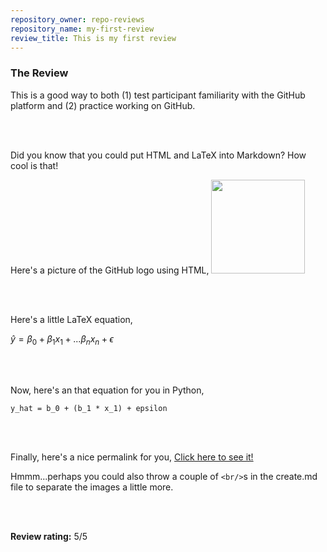 ```yaml
---
repository_owner: repo-reviews
repository_name: my-first-review
review_title: This is my first review
---
```


### The Review

This is a good way to both (1) test participant familiarity with the GitHub platform and (2) practice working on GitHub. 


<br/><br/>

Did you know that you could put HTML and LaTeX into Markdown? How cool is that!

Here's a picture of the GitHub logo using HTML,
<img height="150" src="https://github.githubassets.com/images/modules/logos_page/GitHub-Mark.png" />

<br/><br/>

Here's a little LaTeX equation,

$\hat{y} = \beta_0 + \beta_1 x_1 + ... \beta_n x_n + \epsilon$

<br/><br/>

Now, here's an that equation for you in Python,
```
y_hat = b_0 + (b_1 * x_1) + epsilon
```

<br/><br/>

Finally, here's a nice permalink for you,
[Click here to see it!](https://github.com/repo-reviews/repo-reviews.github.io/blob/b3ead1a5df1b1a6fbc4ed79d1c7f6a652420c3dc/create.md)


Hmmm...perhaps you could also throw a couple of `<br/>`s in the create.md file to separate the images a little more.

<br/><br/>

**Review rating:** 5/5
